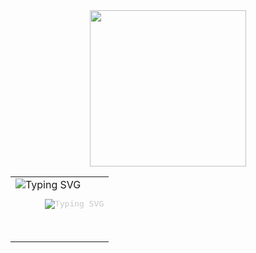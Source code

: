 <div align="center">
  <!-- Profile Image with Animation -->

<img width="250" src="https://github.com/user-attachments/assets/ed4dd021-c351-45ab-b12e-65f34c611ac1"/>
  
  <table>
    <tbody>
      <td>
        <!--<img width="256" height="256" src="https://user-images.githubusercontent.com/45604642/208090126-a71d3191-f5db-4e27-841c-db9e5bcad748.gif"><br>-->
        <img src="https://readme-typing-svg.demolab.com?font=Fira+Code&pause=1000&color=FF313F&repeat=false&width=435&lines=Hi%2C+I'm+Viktor+" alt="Typing SVG" />
        <br/>
    <pre style="color: #C7C7C7;">
      <img src="https://readme-typing-svg.demolab.com?font=Fira+Code&weight=600&size=12&pause=1000&color=FF313F&lines=$+git+gud" alt="Typing SVG">
    </pre>
        <br>
      </td>
    </tbody>
  </table>
</div>


